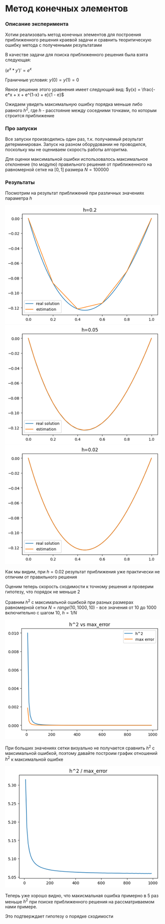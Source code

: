 # Метод конечных элементов

### Описание эксперимента

Хотим реализовать метод конечных элементов для построения приближенного решения краевой задачи и сравнить теоритическую ошибку метода с полученными результатами

В качестве задачи для поиска приближенного решения была взята следующая:

$(e^x*y')' = e^x$

Граничные условия: $y(0) = y(1) = 0$

Явное решение этого уравнения имеет следующий вид: $y(x) = \frac{-e*x + x + e^{1-x} + e}{1 - e}$

Ожидаем увидеть максимальную ошибку порядка меньше либо равного $h^2$, где $h$ - расстояние между соседними точками, по которым строится приближение

### Про запуски

Все запуски производились один раз, т.к. получаемый результат детерминирован. Запуск на разном оборудовании не проводился, поскольку мы не оцениваем скорость работы алгоритма.

Для оценки максимальной ошибки использовалось максимальное отклонение (по модулю) правильного решения от приближенного на равномерной сетке на $[0, 1]$ размера $N=100000$

### Результаты

Посмотрим на результат приближений при различных значениях параметра $h$

<img src="images/estimation_02.png">
<img src="images/estimation_005.png">
<img src="images/estimation_002.png">

Как мы видим, при $h = 0.02$ результат приближения уже практически не отличим от правильного решения

Оценим теперь скорость сходимости к точному решения и проверим гипотезу, что порядок не меньше 2

Сравним $h^2$ с максимальной ошибкой при разных размерах равномерной сетки $N = range(10, 1000, 10)$ - все значения от 10 до 1000 включительно с шагом 10, $h = 1 / N$

<img src="images/h2_max_error_comp.png">

При больших значениях сетки визуально не получается сравнить  $h^2$ с максимальной ошибкой, поэтому давайте построим график отношений $h^2$ к максимальной ошибке

<img src="images/h2_to_max_error.png">

Теперь уже хорошо видно, что макисмальная ошибка примерно в 5 раз меньше $h^2$ при поиске приближенного решения на рассматриваемом нами примере.

Это подтверждает гипотезу о порядке сходимости